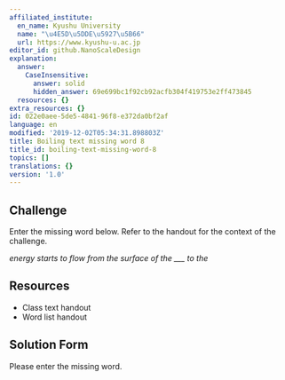 ```yaml
---
affiliated_institute:
  en_name: Kyushu University
  name: "\u4E5D\u5DDE\u5927\u5B66"
  url: https://www.kyushu-u.ac.jp
editor_id: github.NanoScaleDesign
explanation:
  answer:
    CaseInsensitive:
      answer: solid
      hidden_answer: 69e699bc1f92cb92acfb304f419753e2ff473845
  resources: {}
extra_resources: {}
id: 022e0aee-5de5-4841-96f8-e372da0bf2af
language: en
modified: '2019-12-02T05:34:31.898803Z'
title: Boiling text missing word 8
title_id: boiling-text-missing-word-8
topics: []
translations: {}
version: '1.0'
---
```


## Challenge
Enter the missing word below. Refer to the handout for the context of the challenge.

*energy starts to flow from the surface of the ___ to the*


## Resources
- Class text handout
- Word list handout


## Solution Form
Please enter the missing word.
